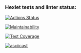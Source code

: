 ### Hexlet tests and linter status:

[![Actions Status](https://github.com/ilrosch/backend-project-4/actions/workflows/hexlet-check.yml/badge.svg)](https://github.com/ilrosch/backend-project-4/actions)

[![Maintainability](https://api.codeclimate.com/v1/badges/41e0c671115fb341f594/maintainability)](https://codeclimate.com/github/ilrosch/backend-project-4/maintainability)

[![Test Coverage](https://api.codeclimate.com/v1/badges/41e0c671115fb341f594/test_coverage)](https://codeclimate.com/github/ilrosch/backend-project-4/test_coverage)

[![asciicast](https://asciinema.org/a/66VDE0zTVxAs72lpg4YstpvMd.svg)](https://asciinema.org/a/66VDE0zTVxAs72lpg4YstpvMd)
